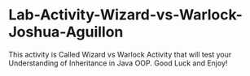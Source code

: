 # Lab-Activity-Wizard-vs-Warlock-Joshua-Aguillon

This activity is Called Wizard vs Warlock Activity that will test your Understanding of Inheritance in Java OOP. Good Luck and Enjoy!
